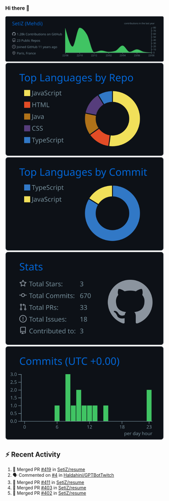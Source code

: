 ### Hi there 👋

![](https://raw.githubusercontent.com/SetiZ/SetiZ/master/profile-summary-card-output/github_dark/0-profile-details.svg)
![](https://raw.githubusercontent.com/SetiZ/SetiZ/master/profile-summary-card-output/github_dark/1-repos-per-language.svg)
![](https://raw.githubusercontent.com/SetiZ/SetiZ/master/profile-summary-card-output/github_dark/2-most-commit-language.svg)
![](https://raw.githubusercontent.com/SetiZ/SetiZ/master/profile-summary-card-output/github_dark/3-stats.svg)
![](https://raw.githubusercontent.com/SetiZ/SetiZ/master/profile-summary-card-output/github_dark/4-productive-time.svg)

## :zap: Recent Activity	

<!--START_SECTION:activity-->
1. 🎉 Merged PR [#419](https://github.com/SetiZ/resume/pull/419) in [SetiZ/resume](https://github.com/SetiZ/resume)
2. 🗣 Commented on [#4](https://github.com/Haldahini/GPTBotTwitch/issues/4#issuecomment-1670843914) in [Haldahini/GPTBotTwitch](https://github.com/Haldahini/GPTBotTwitch)
3. 🎉 Merged PR [#411](https://github.com/SetiZ/resume/pull/411) in [SetiZ/resume](https://github.com/SetiZ/resume)
4. 🎉 Merged PR [#403](https://github.com/SetiZ/resume/pull/403) in [SetiZ/resume](https://github.com/SetiZ/resume)
5. 🎉 Merged PR [#402](https://github.com/SetiZ/resume/pull/402) in [SetiZ/resume](https://github.com/SetiZ/resume)
<!--END_SECTION:activity-->

<!--
**SetiZ/SetiZ** is a ✨ _special_ ✨ repository because its `README.md` (this file) appears on your GitHub profile.

Here are some ideas to get you started:

- 🔭 I’m currently working on ...
- 🌱 I’m currently learning ...
- 👯 I’m looking to collaborate on ...
- 🤔 I’m looking for help with ...
- 💬 Ask me about ...
- 📫 How to reach me: ...
- 😄 Pronouns: ...
- ⚡ Fun fact: ...
-->
